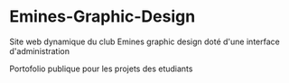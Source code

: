# Emines-Graphic-Design

Site web dynamique du club Emines graphic design doté d'une interface d'administration

Portofolio publique pour les projets des etudiants
